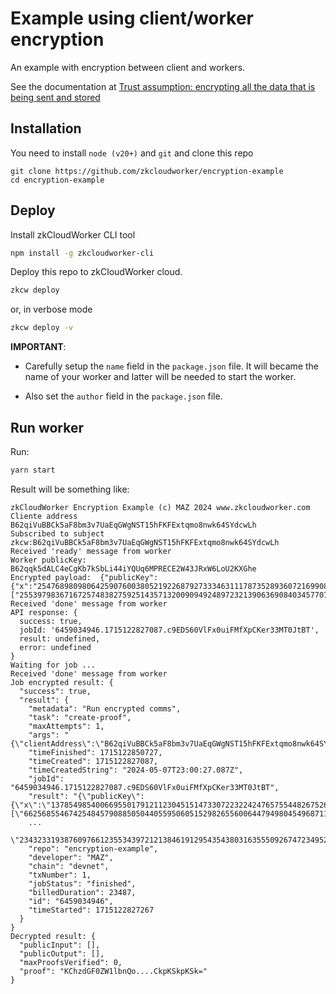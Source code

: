 # Example using client/worker encryption

An example with encryption between client and workers.

See the documentation at 
[Trust assumption: encrypting all the data that is being sent and stored](https://docs.zkcloudworker.com/privacy#trust-assumption-encrypting-all-the-data-that-is-being-sent-and-stored)

## Installation

You need to install `node (v20+)` and `git` and clone this repo

```
git clone https://github.com/zkcloudworker/encryption-example
cd encryption-example
```

## Deploy

Install zkCloudWorker CLI tool
```sh
npm install -g zkcloudworker-cli
```

Deploy this repo to zkCloudWorker cloud. 
```sh
zkcw deploy
```

or, in verbose mode
```sh
zkcw deploy -v
```

**IMPORTANT**: 

- Carefully setup the `name` field  in the `package.json` file. It will 
  became the name of your worker and latter will be needed to start the worker.

- Also set the `author` field  in the `package.json` file.

## Run worker

Run:
```sh
yarn start
```

Result will be something like:
```
zkCloudWorker Encryption Example (c) MAZ 2024 www.zkcloudworker.com
Cliente address  B62qiVuBBCk5aF8bm3v7UaEqGWgNST15hFKFExtqmo8nwk64SYdcwLh
Subscribed to subject zkcw:B62qiVuBBCk5aF8bm3v7UaEqGWgNST15hFKFExtqmo8nwk64SYdcwLh
Received 'ready' message from worker
Worker publicKey:  B62qqk5dALC4eCgKb7kSbLi44iYQUq6MPRECE2W43JRxW6LoU2KXGhe
Encrypted payload:  {"publicKey":{"x":"25476898098064259076003805219226879273334631117873528936072169908448924793110","y":"25646834358041273257285189826202541460474335276871229308619099108864297631297"},"cipherText":["25539798367167257483827592514357132009094924897232139063690840345770783023789","19857738657151092889717587413214970956629240115294381901226384857206618440143"]}
Received 'done' message from worker
API response: {
  success: true,
  jobId: '6459034946.1715122827087.c9EDS60VlFx0uiFMfXpCKer33MT0JtBT',
  result: undefined,
  error: undefined
}
Waiting for job ...
Received 'done' message from worker
Job encrypted result: {
  "success": true,
  "result": {
    "metadata": "Run encrypted comms",
    "task": "create-proof",
    "maxAttempts": 1,
    "args": "{\"clientAddress\":\"B62qiVuBBCk5aF8bm3v7UaEqGWgNST15hFKFExtqmo8nwk64SYdcwLh\"}",
    "timeFinished": 1715122850727,
    "timeCreated": 1715122827087,
    "timeCreatedString": "2024-05-07T23:00:27.087Z",
    "jobId": "6459034946.1715122827087.c9EDS60VlFx0uiFMfXpCKer33MT0JtBT",
    "result": "{\"publicKey\":{\"x\":\"13785498540066955017912112304515147330722322424765755448267526320216987563033\",\"y\":\"4428212457032586586707050966549021339575822257405347172811035085055308869734\"},\"cipherText\":[\"6625685546742548457908850504405595060515298265560064479498045496871130884283\",
    ...
    \"23432331938760976612355343972121384619129543543803163555092674723495277242634\"]}",
    "repo": "encryption-example",
    "developer": "MAZ",
    "chain": "devnet",
    "txNumber": 1,
    "jobStatus": "finished",
    "billedDuration": 23487,
    "id": "6459034946",
    "timeStarted": 1715122827267
  }
}
Decrypted result: {
  "publicInput": [],
  "publicOutput": [],
  "maxProofsVerified": 0,
  "proof": "KChzdGF0ZW1lbnQo....CkpKSkpKSk="
}
```
